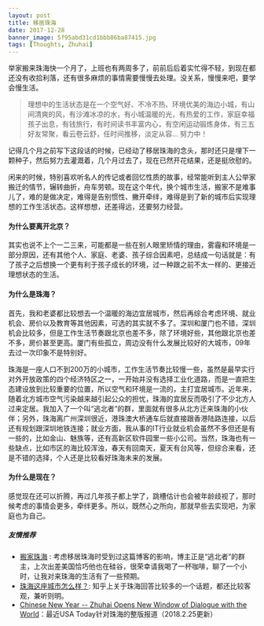 ```yaml
---
layout: post
title: 移居珠海
date: 2017-12-28
banner_image: 5f95abd31cd1bbb86ba87415.jpg
tags: [Thoughts, Zhuhai]
---
```


举家搬来珠海快一个月了，上班也有两周多了，前前后后着实忙得不轻，到现在都还没有收拾利落，还有很多麻烦的事情需要慢慢去处理。没关系，慢慢来吧，要学会慢生活。

<!--more-->

> 理想中的生活状态是在一个空气好、不冷不热、环境优美的海边小城，有山间清爽的风，有沙滩冰凉的水，有小城温暖的光，有热爱的工作，家庭幸福孩子出息，有钱旅行，有时间读书丰富内心，有空闲运动锻炼身体，有三五好友常聚，看云卷云舒，任时间推移，淡定从容... 努力中！  

记得几个月之前写下这段话的时候，已经动了移居珠海的念头，那时还只是埋下一颗种子，然后努力去灌溉着，几个月过去了，现在已然开花结果，还是挺欣慰的。  

闲来的时候，特别喜欢听名人的传记或者回忆性质的故事，经常能听到主人公举家搬迁的情节，辗转曲折，舟车劳顿。现在这个年代，换个城市生活，搬家不是难事儿了，难的是做决定，难得是告别惯性、撇开牵绊，难得是到了新的城市后实现理想的工作生活状态。这样想想，还差得远，还要努力经营。

#### 为什么要离开北京？
其实也说不上个一二三来，可能都是一些在别人眼里矫情的理由，雾霾和环境是一部分原因，还有其他个人、家庭、老婆、孩子综合因素吧，总结成一句话就是：有了孩子之后想换一个更有利于孩子成长的环境，过一种跟之前不太一样的、更接近理想状态的生活。

#### 为什么是珠海？
首先，我和老婆都比较想去一个温暖的海边宜居城市，然后再综合考虑环境、就业机会、房价以及教育等其他因素，可选的其实就不多了。深圳和厦门也不错，深圳机会比较多，但是工作生活节奏跟北京也差不多，除了环境好些，其他跟北京也差不多，房价甚至更高。厦门有些孤立，周边没有什么发展比较好的大城市，09年去过一次印象不是特别好。  

珠海是一座人口不到200万的小城市，工作生活节奏比较慢一些，虽然是最早实行对外开放政策的四个经济特区之一，一开始并没有选择工业化道路，而是一直把生态建设放到比较重要的位置，所以空气和环境是一流的，主打宜居城市。近年来，随着北方城市空气污染越来越引起公众的担忧，珠海的宜居反而吸引了不少北方人过来定居。我加入了一个叫“逃北者”的群，里面就有很多从北方迁来珠海的小伙伴；另外，珠海离广州深圳很近，港珠澳大桥通车后就直接跟香港陆路连接，以后还有规划跟深圳地铁连接；就业方面，我从事的IT行业就业机会虽然不多但还是有一些的，比如金山、魅族等，还有高新区软件园里一些小公司。当然，珠海也有一些缺点，比如市区的海比较浑浊，春天有回南天，夏天有台风等，但综合来看，还是不错的选择，个人还是比较看好珠海未来的发展。

#### 为什么是现在？
感觉现在还可以折腾，再过几年孩子都上学了，跳槽估计也会被年龄歧视了，那时候考虑的事情会更多，牵绊更多。所以，既然心之所向，那就早些去实现吧，为家庭也为自己。

##### 友情推荐
* [搬家珠海](https://www.doyj.com/2013/07/29/%E6%90%AC%E5%AE%B6%E7%8F%A0%E6%B5%B7/) : 考虑移居珠海时受到过这篇博客的影响，博主正是“逃北者”的群主，上次出差美国恰巧他也在硅谷，很荣幸请我喝了一杯咖啡，聊了一个小时，让我对来珠海的生活有了一些预期。
* [珠海这座城市怎么样？](https://www.zhihu.com/question/21003671): 知乎上关于珠海回答比较多的一个话题，都还比较客观，兼听则明。
* [Chinese New Year -- Zhuhai Opens New Window of Dialogue with the World](http://subsites.chinadaily.com.cn/zhuhai/2018-02/24/c_146227.htm)：最近USA Today针对珠海的整版报道（2018.2.25更新）
